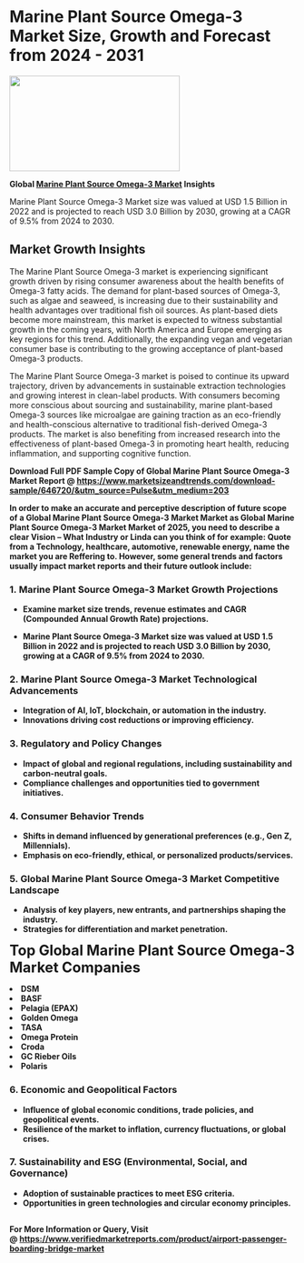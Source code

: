 <H1>Marine Plant Source Omega-3 Market Size, Growth and Forecast from 2024 - 2031</H1><img class="aligncenter size-medium wp-image-584254" src="https://thirdeyenews.in/wp-content/uploads/2024/09/Global-Market-Research-300x168.jpeg" alt="" width="300" height="168" /><p><strong>Global&nbsp;<a href="https://www.marketsizeandtrends.com/download-sample/646720/&amp;utm_source=Pulse&amp;utm_medium=203">Marine Plant Source Omega-3 Market</a> Insights</strong></p><p>Marine Plant Source Omega-3 Market size was valued at USD 1.5 Billion in 2022 and is projected to reach USD 3.0 Billion by 2030, growing at a CAGR of 9.5% from 2024 to 2030.</p><p><h2>Market Growth Insights</h2> <p>The Marine Plant Source Omega-3 market is experiencing significant growth driven by rising consumer awareness about the health benefits of Omega-3 fatty acids. The demand for plant-based sources of Omega-3, such as algae and seaweed, is increasing due to their sustainability and health advantages over traditional fish oil sources. As plant-based diets become more mainstream, this market is expected to witness substantial growth in the coming years, with North America and Europe emerging as key regions for this trend. Additionally, the expanding vegan and vegetarian consumer base is contributing to the growing acceptance of plant-based Omega-3 products.</p> <p><strong></strong></p> <p>The Marine Plant Source Omega-3 market is poised to continue its upward trajectory, driven by advancements in sustainable extraction technologies and growing interest in clean-label products. With consumers becoming more conscious about sourcing and sustainability, marine plant-based Omega-3 sources like microalgae are gaining traction as an eco-friendly and health-conscious alternative to traditional fish-derived Omega-3 products. The market is also benefiting from increased research into the effectiveness of plant-based Omega-3 in promoting heart health, reducing inflammation, and supporting cognitive function.</p> <p><strong></p><p><span class=""><strong>Download Full PDF Sample Copy of Global Marine Plant Source Omega-3 Market Report</strong> @ <a href="https://www.marketsizeandtrends.com/download-sample/646720/&amp;utm_source=Pulse&amp;utm_medium=203" target="_blank">https://www.marketsizeandtrends.com/download-sample/646720/&amp;utm_source=Pulse&amp;utm_medium=203</a></span></p><p>In order to make an accurate and perceptive description of future scope of a Global&nbsp;Marine Plant Source Omega-3 Market Market as Global&nbsp;Marine Plant Source Omega-3 Market Market of 2025, you need to describe a clear Vision &ndash; What Industry or Linda can you think of for example: Quote from a Technology, healthcare, automotive, renewable energy, name the market you are Reffering to. However, some general trends and factors usually impact market reports and their future outlook include:</p><h3>1.&nbsp;<strong>Marine Plant Source Omega-3 Market Growth Projections</strong></h3><ul><li>Examine market size trends, revenue estimates and CAGR (Compounded Annual Growth Rate) projections.</li><li><p>Marine Plant Source Omega-3 Market size was valued at USD 1.5 Billion in 2022 and is projected to reach USD 3.0 Billion by 2030, growing at a CAGR of 9.5% from 2024 to 2030.</p></li></ul><h3>2.&nbsp;<strong>Marine Plant Source Omega-3 Market Technological Advancements</strong></h3><ul><li>Integration of AI, IoT, blockchain, or automation in the industry.</li><li>Innovations driving cost reductions or improving efficiency.</li></ul><h3>3.&nbsp;<strong>Regulatory and Policy Changes</strong></h3><ul><li>Impact of global and regional regulations, including sustainability and carbon-neutral goals.</li><li>Compliance challenges and opportunities tied to government initiatives.</li></ul><h3>4.&nbsp;<strong>Consumer Behavior Trends</strong></h3><ul><li>Shifts in demand influenced by generational preferences (e.g., Gen Z, Millennials).</li><li>Emphasis on eco-friendly, ethical, or personalized products/services.</li></ul><h3>5.&nbsp;<strong>Global Marine Plant Source Omega-3 Market Competitive Landscape</strong></h3><ul><li>Analysis of key players, new entrants, and partnerships shaping the industry.</li><li>Strategies for differentiation and market penetration.</li></ul><p data-pm-slice="1 1 []"><span style="color: inherit; font-family: inherit; font-size: 25px;">Top Global Marine Plant Source Omega-3 Market Companies</span></p><div class="" data-test-id=""><p><li>DSM</li><li> BASF</li><li> Pelagia (EPAX)</li><li> Golden Omega</li><li> TASA</li><li> Omega Protein</li><li> Croda</li><li> GC Rieber Oils</li><li> Polaris</li></p></div><h3>6.&nbsp;<strong>Economic and Geopolitical Factors</strong></h3><ul><li>Influence of global economic conditions, trade policies, and geopolitical events.</li><li>Resilience of the market to inflation, currency fluctuations, or global crises.</li></ul><h3>7.&nbsp;<strong>Sustainability and ESG (Environmental, Social, and Governance)</strong></h3><ul><li>Adoption of sustainable practices to meet ESG criteria.</li><li>Opportunities in green technologies and circular economy principles.</li></ul><h2><strong style="font-size: 14px;">For More Information or Query, Visit @&nbsp;</strong><a style="background-color: #ffffff; font-size: 14px;" href="https://www.marketsizeandtrends.com/report/marine-plant-source-omega-3-market/" target="_blank">https://www.verifiedmarketreports.com/product/airport-passenger-boarding-bridge-market</a></h2>
